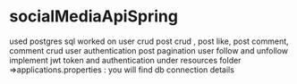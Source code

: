# socialMediaApiSpring
used postgres sql
 worked on user crud
 post crud ,
 post like,
 post comment,
 comment crud
 user authentication
 post pagination
 user follow and unfollow
 implement jwt token and authentication
 under resources folder =>applications.properties : you will find db connection details
